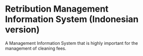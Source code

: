 # Retribution Management Information System (Indonesian version)

A Management Information System that is highly important for the management of cleaning fees.
